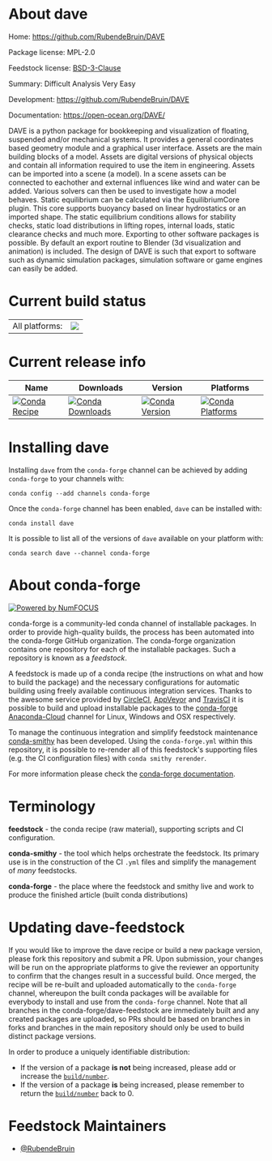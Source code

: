 About dave
==========

Home: https://github.com/RubendeBruin/DAVE

Package license: MPL-2.0

Feedstock license: [BSD-3-Clause](https://github.com/conda-forge/dave-feedstock/blob/master/LICENSE.txt)

Summary: Difficult Analysis Very Easy

Development: https://github.com/RubendeBruin/DAVE

Documentation: https://open-ocean.org/DAVE/

DAVE is a python package for bookkeeping and visualization of floating, suspended and/or mechanical systems. It provides a general coordinates based geometry module and a graphical user interface.
Assets are the main building blocks of a model. Assets are digital versions of physical objects and contain all information required to use the item in engineering. Assets can be imported into a scene (a model). In a scene assets can be connected to eachother and external influences like wind and water can be added.
Various solvers can then be used to investigate how a model behaves. Static equilibrium can be calculated via the EquilibriumCore plugin. This core supports buoyancy based on linear hydrostatics or an imported shape. The static equilibrium conditions allows for stability checks, static load distributions in lifting ropes, internal loads, static clearance checks and much more.
Exporting to other software packages is possible. By default an export routine to Blender (3d visualization and animation) is included. The design of DAVE is such that export to software such as dynamic simulation packages, simulation software or game engines can easily be added.


Current build status
====================


<table><tr><td>All platforms:</td>
    <td>
      <a href="https://dev.azure.com/conda-forge/feedstock-builds/_build/latest?definitionId=8971&branchName=master">
        <img src="https://dev.azure.com/conda-forge/feedstock-builds/_apis/build/status/dave-feedstock?branchName=master">
      </a>
    </td>
  </tr>
</table>

Current release info
====================

| Name | Downloads | Version | Platforms |
| --- | --- | --- | --- |
| [![Conda Recipe](https://img.shields.io/badge/recipe-dave-green.svg)](https://anaconda.org/conda-forge/dave) | [![Conda Downloads](https://img.shields.io/conda/dn/conda-forge/dave.svg)](https://anaconda.org/conda-forge/dave) | [![Conda Version](https://img.shields.io/conda/vn/conda-forge/dave.svg)](https://anaconda.org/conda-forge/dave) | [![Conda Platforms](https://img.shields.io/conda/pn/conda-forge/dave.svg)](https://anaconda.org/conda-forge/dave) |

Installing dave
===============

Installing `dave` from the `conda-forge` channel can be achieved by adding `conda-forge` to your channels with:

```
conda config --add channels conda-forge
```

Once the `conda-forge` channel has been enabled, `dave` can be installed with:

```
conda install dave
```

It is possible to list all of the versions of `dave` available on your platform with:

```
conda search dave --channel conda-forge
```


About conda-forge
=================

[![Powered by NumFOCUS](https://img.shields.io/badge/powered%20by-NumFOCUS-orange.svg?style=flat&colorA=E1523D&colorB=007D8A)](http://numfocus.org)

conda-forge is a community-led conda channel of installable packages.
In order to provide high-quality builds, the process has been automated into the
conda-forge GitHub organization. The conda-forge organization contains one repository
for each of the installable packages. Such a repository is known as a *feedstock*.

A feedstock is made up of a conda recipe (the instructions on what and how to build
the package) and the necessary configurations for automatic building using freely
available continuous integration services. Thanks to the awesome service provided by
[CircleCI](https://circleci.com/), [AppVeyor](https://www.appveyor.com/)
and [TravisCI](https://travis-ci.com/) it is possible to build and upload installable
packages to the [conda-forge](https://anaconda.org/conda-forge)
[Anaconda-Cloud](https://anaconda.org/) channel for Linux, Windows and OSX respectively.

To manage the continuous integration and simplify feedstock maintenance
[conda-smithy](https://github.com/conda-forge/conda-smithy) has been developed.
Using the ``conda-forge.yml`` within this repository, it is possible to re-render all of
this feedstock's supporting files (e.g. the CI configuration files) with ``conda smithy rerender``.

For more information please check the [conda-forge documentation](https://conda-forge.org/docs/).

Terminology
===========

**feedstock** - the conda recipe (raw material), supporting scripts and CI configuration.

**conda-smithy** - the tool which helps orchestrate the feedstock.
                   Its primary use is in the construction of the CI ``.yml`` files
                   and simplify the management of *many* feedstocks.

**conda-forge** - the place where the feedstock and smithy live and work to
                  produce the finished article (built conda distributions)


Updating dave-feedstock
=======================

If you would like to improve the dave recipe or build a new
package version, please fork this repository and submit a PR. Upon submission,
your changes will be run on the appropriate platforms to give the reviewer an
opportunity to confirm that the changes result in a successful build. Once
merged, the recipe will be re-built and uploaded automatically to the
`conda-forge` channel, whereupon the built conda packages will be available for
everybody to install and use from the `conda-forge` channel.
Note that all branches in the conda-forge/dave-feedstock are
immediately built and any created packages are uploaded, so PRs should be based
on branches in forks and branches in the main repository should only be used to
build distinct package versions.

In order to produce a uniquely identifiable distribution:
 * If the version of a package **is not** being increased, please add or increase
   the [``build/number``](https://conda.io/docs/user-guide/tasks/build-packages/define-metadata.html#build-number-and-string).
 * If the version of a package **is** being increased, please remember to return
   the [``build/number``](https://conda.io/docs/user-guide/tasks/build-packages/define-metadata.html#build-number-and-string)
   back to 0.

Feedstock Maintainers
=====================

* [@RubendeBruin](https://github.com/RubendeBruin/)

